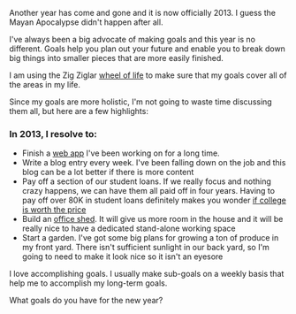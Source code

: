 Another year has come and gone and it is now officially 2013. I guess the Mayan Apocalypse didn't happen after all.

I've always been a big advocate of making goals and this year is no different. Goals help you plan out your future and enable you to break down big things into smaller pieces that are more easily finished.

<!-- more -->

I am using the Zig Ziglar [wheel of life](http://www.slideshare.net/emailgoldie/goal-setting-using-zig-ziglars-life-wheel) to make sure that my goals cover all of the areas in my life.

Since my goals are more holistic, I'm not going to waste time discussing them all, but here are a few highlights:

### In 2013, I resolve to:

- Finish a [web app](http://commutewith.com) I've been working on for a long time.
- Write a blog entry every week. I've been falling down on the job and this blog can be a lot better if there is more content
- Pay off a section of our student loans. If we really focus and nothing crazy happens, we can have them all paid off in four years. Having to pay off over 80K in student loans definitely makes you wonder [if college is worth the price](/blog/do-you-need-a-college-degree-to-be-a-web-developer)
- Build an [office shed](http://danielhayes.me/build-an-office-shed). It will give us more room in the house and it will be really nice to have a dedicated stand-alone working space
- Start a garden. I've got some big plans for growing a ton of produce in my front yard. There isn't sufficient sunlight in our back yard, so I'm going to need to make it look nice so it isn't an eyesore

I love accomplishing goals. I usually make sub-goals on a weekly basis that help me to accomplish my long-term goals.

What goals do you have for the new year?
